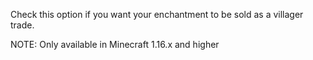 Check this option if you want your enchantment to be sold as a villager trade.

NOTE: Only available in Minecraft 1.16.x and higher